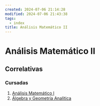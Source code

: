 ```yaml
---
created: 2024-07-06 21:14:28
modified: 2024-07-06 21:43:38
tags:
  - index
title: Análisis Matemático II
---
```


# Análisis Matemático II

## Correlativas

### Cursadas

1. [Análisis Matemático I](Análisis%20Matemático%20I.md)
2. [Álgebra y Geometría Analítica](Álgebra%20y%20Geometría%20Analítica.md)
